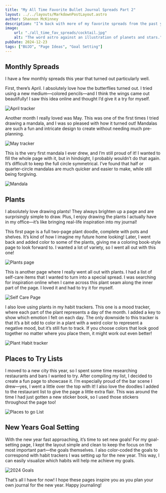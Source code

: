 ```yaml
---
title: "My All Time Favorite Bullet Journal Spreads Part 2"
layout: ../../layouts/MarkdownPostLayout.astro
author: Shannon McKinney
description: "I’m back with more of my favorite spreads from the past year! With the new year fast approaching, I’ve been reflecting on the past year, and part of that reflection has been looking through the pages of my journal. Here are some of my standout pages that I’m especially proud of. I hope they inspire you as you plan for your own journaling in the upcoming year!"
image:
    url: "./all_time_fav_spreads/cocktail.jpg"
    alt: "The word astro against an illustration of planets and stars."
pubDate: 2024-12-23
tags: ["BUJO", "Page Ideas", "Goal Setting"]
---
```


## Monthly Spreads
I have a few monthly spreads this year that turned out particularly well.

First, there’s April. I absolutely love how the butterflies turned out. I tried using a new medium—colored pencils—and I think the wings came out beautifully! I saw this idea online and thought I’d give it a try for myself.

![April tracker](./fav_spreads_pt_2/april.jpg)

Another month I really loved was May. This was one of the first times I tried drawing a mandala, and I was so pleased with how it turned out! Mandalas are such a fun and intricate design to create without needing much pre-planning. 

![May tracker](./fav_spreads_pt_2/may.jpg)

This is the very first mandala I ever drew, and I’m still proud of it! I wanted to fill the whole page with it, but in hindsight, I probably wouldn’t do that again. It’s difficult to keep the full circle symmetrical. I’ve found that half or quarter-circle mandalas are much quicker and easier to make, while still being forgiving.

![Mandala](./fav_spreads_pt_2/circle.jpg)

## Plants

I absolutely love drawing plants! They always brighten up a page and are surprisingly simple to draw. Plus, I enjoy drawing the plants I actually have in my office—it’s like bringing real-life inspiration into my journal!

This first page is a full two-page plant doodle, complete with pots and shelves. It’s kind of how I imagine my future home looking! Later, I went back and added color to some of the plants, giving me a coloring book-style page to look forward to. I wanted a lot of variety, so I went all out with this one!

![Plants page](./fav_spreads_pt_2/plants.jpg)

This is another page where I really went all out with plants. I had a list of self-care items that I wanted to turn into a special spread. I was searching for inspiration online when I came across this plant seam along the inner part of the page. I loved it and had to try it for myself.

![Self Care Page](./fav_spreads_pt_2/self_care_leaves.jpg)

I also love using plants in my habit trackers. This one is a mood tracker, where each part of the plant represents a day of the month. I added a key to show which emotion I felt on each day. The only downside to this tracker is that it’s a bit odd to color in a plant with a weird color to represent a negative mood, but it’s still fun to track. If you choose colors that look good together no matter where you place them, it might work out even better!

![Plant Habit tracker](./fav_spreads_pt_2/plant_habit_tracker.jpg)


## Places to Try Lists

I moved to a new city this year, so I spent some time researching restaurants and bars I wanted to try. After compiling my list, I decided to create a fun page to showcase it. I’m especially proud of the bar scene I drew—yes, I went a little over the top with it! I also love the doodles I added to the restaurant list to give the page a little extra flair. This was around the time I had just gotten a new sticker book, so I used those stickers throughout the page too!

![Places to go List](./fav_spreads_pt_2/places_to_go_list.jpg)

## New Years Goal Setting

With the new year fast approaching, it’s time to set new goals! For my goal-setting page, I kept the layout simple and clean to keep the focus on the most important part—the goals themselves. I also color-coded the goals to correspond with habit trackers I was setting up for the new year. This way, I can easily visualize which habits will help me achieve my goals.

![2024 Goals](./fav_spreads_pt_2/2024_goals.jpg)


That’s all I have for now! I hope these pages inspire you as you plan your own journal for the new year. Happy journaling!
